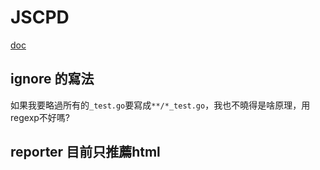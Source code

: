 # JSCPD

[doc](https://www.npmjs.com/package/jscpd?activeTab=readme)

## ignore 的寫法

如果我要略過所有的`_test.go`要寫成`**/*_test.go`，我也不曉得是啥原理，用regexp不好嗎?

## reporter 目前只推薦html
